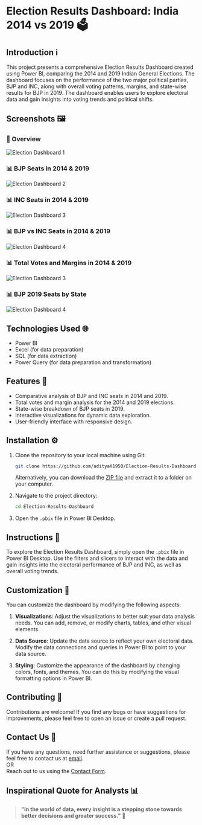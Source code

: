 
# Election Results Dashboard: India 2014 vs 2019 🗳️

## Introduction ℹ️

This project presents a comprehensive Election Results Dashboard created using Power BI, comparing the 2014 and 2019 Indian General Elections. The dashboard focuses on the performance of the two major political parties, BJP and INC, along with overall voting patterns, margins, and state-wise results for BJP in 2019. The dashboard enables users to explore electoral data and gain insights into voting trends and political shifts.

## Screenshots 🖼️

### 🏡 Overview
![Election Dashboard 1](https://github.com/user-attachments/assets/445c5d18-a460-49e6-bb6c-e7324d1d07f9) 

### 📊 BJP Seats in 2014 & 2019
![Election Dashboard 2](https://github.com/user-attachments/assets/af54cedf-6d12-4d5e-91db-2a1f6efb11a9)

### 📊 INC Seats in 2014 & 2019
![Election Dashboard 3](https://github.com/user-attachments/assets/0ad893bc-90e8-484e-bbf7-9a4705d2464c)

### 📊 BJP vs INC Seats in 2014 & 2019
![Election Dashboard 4](https://github.com/user-attachments/assets/8e377a13-8e79-4e2e-a2d3-b44d791998d4) 

### 📊 Total Votes and Margins in 2014 & 2019
![Election Dashboard 3](#) 

### 📊 BJP 2019 Seats by State
![Election Dashboard 4](#) 

## Technologies Used 🌐

- Power BI
- Excel (for data preparation)
- SQL (for data extraction)
- Power Query (for data preparation and transformation)

## Features 🌟

- Comparative analysis of BJP and INC seats in 2014 and 2019.
- Total votes and margin analysis for the 2014 and 2019 elections.
- State-wise breakdown of BJP seats in 2019.
- Interactive visualizations for dynamic data exploration.
- User-friendly interface with responsive design.

## Installation ⚙️

1. Clone the repository to your local machine using Git:

   ```bash
   git clone https://github.com/adityaK1950/Election-Results-Dashboard.git
   ```
   Alternatively, you can download the [ZIP file](https://github.com/adityaK1950/Election-Results-Dashboard.git) and extract it to a folder on your computer.

2. Navigate to the project directory:
   ```bash
   cd Election-Results-Dashboard
   ```

3. Open the `.pbix` file in Power BI Desktop.

## Instructions 🌟

To explore the Election Results Dashboard, simply open the `.pbix` file in Power BI Desktop. Use the filters and slicers to interact with the data and gain insights into the electoral performance of BJP and INC, as well as overall voting trends.

## Customization 🔧

You can customize the dashboard by modifying the following aspects:

1. **Visualizations**: Adjust the visualizations to better suit your data analysis needs. You can add, remove, or modify charts, tables, and other visual elements.

2. **Data Source**: Update the data source to reflect your own electoral data. Modify the data connections and queries in Power BI to point to your data source.

3. **Styling**: Customize the appearance of the dashboard by changing colors, fonts, and themes. You can do this by modifying the visual formatting options in Power BI.

## Contributing 🤝

Contributions are welcome! If you find any bugs or have suggestions for improvements, please feel free to open an issue or create a pull request.

## Contact Us 📧

If you have any questions, need further assistance or suggestions, please feel free to contact us at [email](mailto:adityakakadeoffice@gmail.com).  
OR  
Reach out to us using the [Contact Form](https://forms.gle/cEcJ9uEiz1XVbsuw8).

## Inspirational Quote for Analysts 📊
> #### "In the world of data, every insight is a stepping stone towards better decisions and greater success." 🌟
